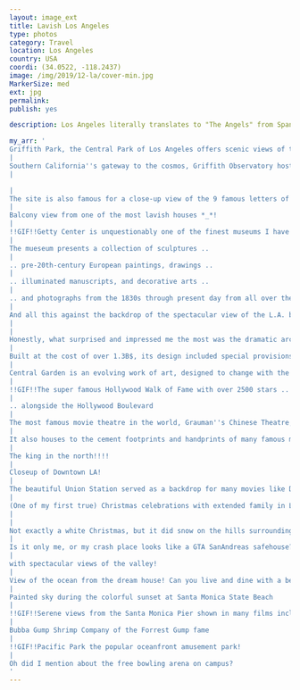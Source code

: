 ```yaml
---
layout: image_ext
title: Lavish Los Angeles
type: photos
category: Travel
location: Los Angeles
country: USA
coordi: (34.0522, -118.2437)
image: /img/2019/12-la/cover-min.jpg
MarkerSize: med
ext: jpg
permalink: 
publish: yes

description: Los Angeles literally translates to "The Angels" from Spanish. Famous for the entertainment industry, the city is just a drive away from snow-capped mountains, desert and beach making it a dream city for me. I was in LA for about 10 days and with so much to see, the time still seemed less :D. Seperate posts for DisneyLand and Universal Studios.

my_arr: '
Griffith Park, the Central Park of Los Angeles offers scenic views of the downtown skyline.
|
Southern California''s gateway to the cosmos, Griffith Observatory hosts extensive array of space and science-related displays...
|

|
The site is also famous for a close-up view of the 9 famous letters of Hollywood!
|
Balcony view from one of the most lavish houses *_*!
|
!!GIF!!Getty Center is unquestionably one of the finest museums I have ever been to, and that too for no cost? Louvre what?
|
The mueseum presents a collection of sculptures ..
|
.. pre-20th-century European paintings, drawings ..
|
.. illuminated manuscripts, and decorative arts ..
|
.. and photographs from the 1830s through present day from all over the world.
|
And all this against the backdrop of the spectacular view of the L.A. basin and the Pacific Ocean
|
|
Honestly, what surprised and impressed me the most was the dramatic architecture.
|
Built at the cost of over 1.3B$, its design included special provisions to address concerns regarding earthquakes and fires.
|
Central Garden is an evolving work of art, designed to change with the seasons, overlooking the city of LA.
|
!!GIF!!The super famous Hollywood Walk of Fame with over 2500 stars ..
|
.. alongside the Hollywood Boulevard
|
The most famous movie theatre in the world, Grauman''s Chinese Theatre, former home of the Oscars and the largest IMAX theatre in the world!
|
It also houses to the cement footprints and handprints of many famous movie stars.
|
The king in the north!!!!
|
Closeup of Downtown LA!
|
The beautiful Union Station served as a backdrop for many movies like Dark Knight Rises!
|
(One of my first true) Christmas celebrations with extended family in LA
|
|
Not exactly a white Christmas, but it did snow on the hills surrounding the city. Always thought of LA as a warm beach and desert city. Snow was a pleasant surprise! 
|
Is it only me, or my crash place looks like a GTA SanAndreas safehouse?
|
with spectacular views of the valley!
|
View of the ocean from the dream house! Can you live and dine with a better view?
|
Painted sky during the colorful sunset at Santa Monica State Beach 
|
!!GIF!!Serene views from the Santa Monica Pier shown in many films including Forrest Gump, Iron Man, etc.
|
Bubba Gump Shrimp Company of the Forrest Gump fame
|
!!GIF!!Pacific Park the popular oceanfront amusement park!
|
Oh did I mention about the free bowling arena on campus?
'
---
```

<!-- http://compressjpeg.com -->
<!-- http://compressimage.toolur.com/ 1024, 400-->
<!-- https://ezgif.com/optimize/ remove second and then lossy 50 -->

